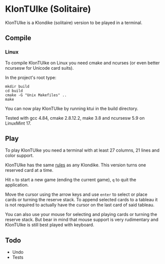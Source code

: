 # KlonTUIke (Solitaire)

KlonTUIke is a Klondike (solitaire) version to be played in a terminal.

## Compile

### Linux

To compile KlonTUIke on Linux you need cmake and ncurses (or even better
ncursesw for Unicode card suits).

In the project's root type:
```
mkdir build
cd build
cmake -G "Unix Makefiles" ..
make
```
You can now play KlonTUIke by running ktui in the build directory.

Tested with gcc 4.84, cmake 2.8.12.2, make 3.8 and ncursesw 5.9 on LinuxMint 17.

## Play

To play KlonTUIke you need a terminal with at least 27 columns, 21 lines and
color support.

KlonTUIke has the same
[rules](https://en.wikipedia.org/wiki/Klondike_(solitaire)#Rules) as any
Klondike. This version turns one reserved card at a time.

Hit `n` to start a new game (ending the current game), `q` to quit the
application.

Move the cursor using the arrow keys and use `enter` to select or place cards or
turning the reserve stack. To append selected cards to a tableau it is not
required to actually have the cursor on the last card of said tableau.

You can also use your mouse for selecting and playing cards or turning the
reserve stack. But bear in mind that mouse support is very rudimentary and
KlonTUIke is still best played with keyboard.

## Todo

* Undo
* Tests
